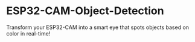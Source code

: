 # ESP32-CAM-Object-Detection
Transform your ESP32-CAM into a smart eye that spots objects based on color in real-time!
